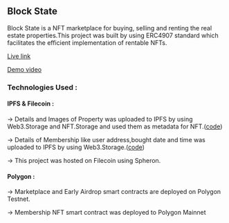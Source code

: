 ## Block State

Block State is a NFT marketplace for buying, selling and renting the real estate properties.This project was built by using ERC4907 standard which facilitates the efficient implementation of rentable NFTs.

[Live link](https://block-state-ye3pz4.spheron.app)

[Demo video]("")

### Technologies Used :

#### IPFS & Filecoin :

-> Details and Images of Property was uploaded to IPFS by using Web3.Storage and NFT.Storage and used them as metadata for NFT.([code](https://github.com/dinesh11515/Block-State/blob/main/frontend/pages/sell.js))

-> Details of Membership like user address,bought date and time was uploaded to IPFS by using Web3.Storage.([code](https://github.com/dinesh11515/Block-State/blob/main/frontend/pages/membership.js))

-> This project was hosted on Filecoin using Spheron.

#### Polygon :
-> Marketplace and Early Airdrop smart contracts are deployed on Polygon Testnet.

-> Membership NFT smart contract was deployed to Polygon Mainnet



